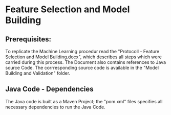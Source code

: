 # Feature Selection and Model Building
## Prerequisites:


To replicate the Machine Learning procedur read the "Protocoll - Feature Selection and Model Building.docx", which describes all steps which were carried during this process. The Document also contains references to Java source Code. The corrresponding source code is available in the "Model Building and Validation" folder.

## Java Code - Dependencies
The Java code is built as a Maven Project; the "pom.xml" files specifies all necessary dependencies to run the Java Code.

